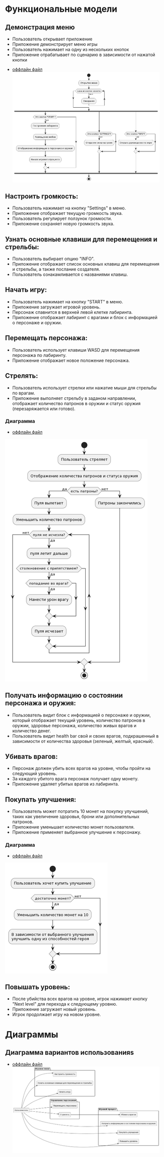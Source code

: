 # Функциональные модели

## Демонстрация меню
- Пользователь открывает приложение
- Приложение демонстрирует меню игры
- Пользователь нажимает на одну из нескольких кнопок
- Приложение отрабатывает по сценарию в зависимости от нажатой кнопки
* [оффлайн файл](start.puml)
![Диаграмма вариантов использования](start.png)

## Настроить громкость:
- Пользователь нажимает на кнопку "Settings" в меню.
- Приложение отображает текущую громкость звука.
- Пользователь регулирует ползунок громкости.
- Приложение сохраняет новую громкость звука.

## Узнать основные клавиши для перемещения и стрельбы:
- Пользователь выбирает опцию "INFO".
- Приложение отображает список основных клавиш для перемещения и стрельбы, а также послание создателя.
- Пользователь ознакамливается с названиями клавиш.

## Начать игру:
- Пользователь нажимает на кнопку "START" в меню.
- Приложение загружает игровой уровень.
- Персонаж спавнится в верхней левой клетке лабиринта.
- Приложение отображает лабиринт с врагами и блок с информацией о персонаже и оружии.

## Перемещать персонажа:
- Пользователь использует клавиши WASD для перемещения персонажа по лабиринту.
- Приложение отображает новое положение персонажа.

## Стрелять:
- Пользователь использует стрелки или нажатие мыши для стрельбы по врагам.
- Приложение выполняет стрельбу в заданом направлении, отображает количество патронов в оружии и статус оружия (перезаряжается или готово).

### Диаграмма

* [оффлайн файл](fire.puml)

![Диаграмма стрельбы](fire.png)

## Получать информацию о состоянии персонажа и оружия:
- Пользователь видит блок с информацией о персонаже и оружии, который отображает текущий уровень, количество патронов в оружии, здоровье персонажа, количество живых врагов и количество денег.
- Пользователь видит health bar свой и своих врагов, подкрашенный в зависимости от количества здоровья (зеленый, желтый, красный).

## Убивать врагов:
- Персонаж должен убить всех врагов на уровне, чтобы пройти на следующий уровень.
- За каждого убитого врага персонаж получает одну монету.
- Приложение удаляет убитых врагов из лабиринта.

## Покупать улучшения:
- Пользователь может потратить 10 монет на покупку улучшений, таких как увеличение здоровья, брони или дополнительных патронов.
- Приложение уменьшает количество монет пользователя.
- Приложение применяет выбранное улучшение к персонажу.
### Диаграмма
* [оффлайн файл](buy.puml)

![Диаграмма покупки улучшения](buy.png)

## Повышать уровень:
- После убийства всех врагов на уровне, игрок нажимает кнопку "Next level" для перехода к следующему уровню.
- Приложение загружает новый уровень.
- Игрок продолжает игру на новом уровне.

# Диаграммы
## Диаграмма вариантов использованияs
* [оффлайн файл](vars_of_use.puml)
![Диаграмма вариантов использования](vars_of_use.png)
